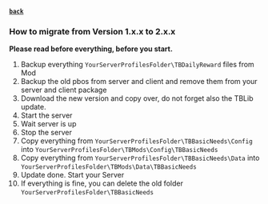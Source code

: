 [**`back`**](./Readme.md)

### How to migrate from Version 1.x.x to 2.x.x

**Please read before everything, before you start.**

1. Backup everything ``YourServerProfilesFolder\TBDailyReward`` files from Mod
1. Backup the old pbos from server and client and remove them from your server and client package
1. Download the new version and copy over, do not forget also the TBLib update.
1. Start the server
1. Wait server is up
1. Stop the server
1. Copy everything from `YourServerProfilesFolder\TBBasicNeeds\Config` into `YourServerProfilesFolder\TBMods\Config\TBBasicNeeds`
1. Copy everything from `YourServerProfilesFolder\TBBasicNeeds\Data` into `YourServerProfilesFolder\TBMods\Data\TBBasicNeeds`
1. Update done. Start your Server
1. If everything is fine, you can delete the old folder ``YourServerProfilesFolder\TBBasicNeeds``
